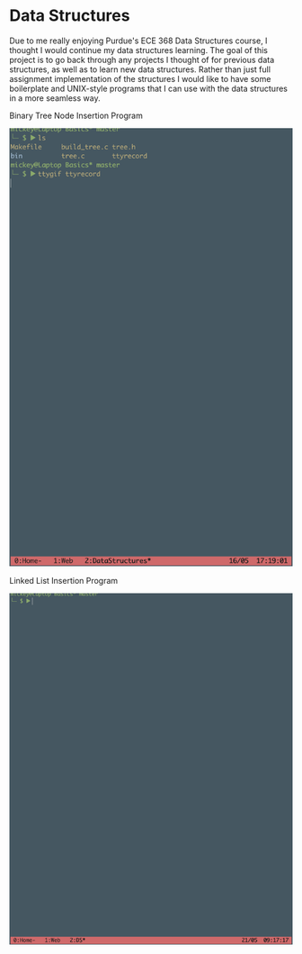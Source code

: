 <h1>Data Structures</h1>

<p>
    Due to me really enjoying Purdue's ECE 368 Data Structures course,
    I thought I would continue my data structures learning. The goal of
    this project is to go back through any projects I thought of for
    previous data structures, as well as to learn new data structures.
    Rather than just full assignment implementation of the structures
    I would like to have some boilerplate and UNIX-style programs that
    I can use with the data structures in a more seamless way.
</p>

<p> Binary Tree Node Insertion Program </p>
<img src="images/insert_program.gif">

<p> Linked List Insertion Program </p>
<img src="images/list_insert_program.gif">
